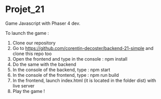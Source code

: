 # Projet_21
Game Javascript with Phaser 4 dev.

To launch the game : 
  1) Clone our repository
  2) Go to https://github.com/corentin-decoster/backend-21-simple and clone this repo too
  3) Open the frontend and type in the console : npm install
  4) Do the same with the backend
  5) In the console of the backend, type : npm start
  6) In the console of the frontend, type : npm run build
  7) In the frontend, launch index.html (it is located in the folder dist) with live server
  8) Play the game !

